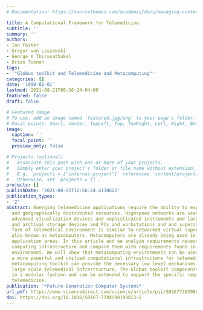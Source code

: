 ```yaml
---
# Documentation: https://sourcethemes.com/academic/docs/managing-content/

title: A Computational Framework for Telemedicine
subtitle: ''
summary: ''
authors:
- Ian Foster
- Gregor von Laszewski
- George K Thiruvathukal
- Brian Toonen
tags:
- '"Globus toolkit and Telemedicine and Metacomputing"'
categories: []
date: '1998-01-01'
lastmod: 2021-08-21T08:56:24-04:00
featured: false
draft: false

# Featured image
# To use, add an image named `featured.jpg/png` to your page's folder.
# Focal points: Smart, Center, TopLeft, Top, TopRight, Left, Right, BottomLeft, Bottom, BottomRight.
image:
  caption: ''
  focal_point: ''
  preview_only: false

# Projects (optional).
#   Associate this post with one or more of your projects.
#   Simply enter your project's folder or file name without extension.
#   E.g. `projects = ["internal-project"]` references `content/project/deep-learning/index.md`.
#   Otherwise, set `projects = []`.
projects: []
publishDate: '2021-08-21T12:56:24.413062Z'
publication_types:
- '2'
abstract: Emerging telemedicine applications require the ability to exploit diverse
  and geographically distributed resources. Highspeed networks are used to integrate
  advanced visualization devices and sophisticated instruments and large databases
  and archival storage devices and PCs and workstations and and supercomputers. This
  form of telemedical environment is similar to networked virtual supercomputers and
  also known as metacomputers. Metacomputers are already being used in many scientific
  application areas. In this article and we analyze requirements necessary for a telemedical
  computing infrastructure and compare them with requirements found in a typical metacomputing
  environment. We will show that metacomputing environments can be used to enable
  a more powerful and unified computational infrastructure for telemedicine. The Globus
  metacomputing toolkit can provide the necessary low level mechanisms to enable a
  large scale telemedical infrastructure. The Globus toolkit components are designed
  in a modular fashion and can be extended to support the specific requirements for
  telemedicine.
publication: '*Future Generation Computer Systems*'
url_pdf: https://www.sciencedirect.com/science/article/pii/S0167739X98000132
doi: https://doi.org/10.1016/S0167-739X(98)00013-2
---
```

